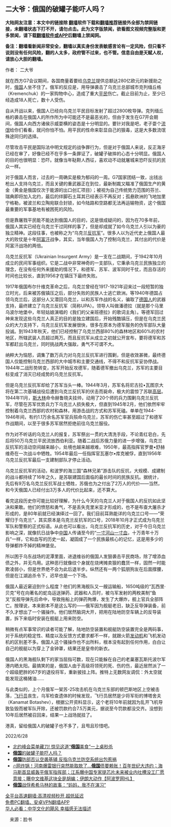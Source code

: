  <!-- 面包屑导航 --> <h2>二大爷：俄国的破罐子能吓人吗？</h2> <p class="notice"><b>大陆网友注意：本文中的链接除 <a href="https://github.com/bannedbook/fanqiang" >翻墙</a>软件下载和<a href="https://github.com/killgcd/justmysocks/blob/master/README.md">翻墙推荐</a>链接外全部为禁网链接，未翻墙状态下打不开，请勿点击。此为文字版禁闻，欲看图文视频完整版和更多禁闻，请下载<a href="https://github.com/bannedbook/fanqiang">翻墙软件或APP</a>后翻墙上禁闻网。</p><p>备注：翻墙看新闻非常安全，翻墙以真实身份发表敏感言论有一定风险，但只看不说则没有任何风险，翻的人太多，政府管不过来，也不管。信息自由是天赋人权，请放心大胆的翻墙。</b></p>  <div class="entry"> <p>作者： 二大爷</p> <p>就在西方G7会议期间，各国商量着要给<a href="https://www.bannedbook.org/bnews/tag/%e4%b9%8c%e5%85%8b%e5%85%b0/" class="st_tag internal_tag" rel="tag" title="标签 乌克兰 下的日志">乌克兰</a>提供总额达280亿欧元的新援助之时，<a href="https://www.bannedbook.org/bnews/tag/%e4%bf%84%e5%9b%bd/" class="st_tag internal_tag" rel="tag" title="标签 俄国 下的日志">俄国</a>人坐不住了。俄军的反应是，用导弹袭击了乌克兰总部城市克列缅丘格（Kremenchuk）的一家购物中心，造成了重大<a href="https://www.bannedbook.org/bnews/tag/%E5%B9%B3%E6%B0%91/" class="st_tag internal_tag" rel="tag" title="标签 平民 下的日志">平民</a>伤亡。截止目前为止，至少已经造成18人死亡，数十人受伤。</p> <p>自从开战以来，俄国人已经向乌克兰平民目标发射了超过2800枚导弹。克列缅丘格的袭击在俄国人的所作所为中可能还不是最恶劣的，但由于发生在G7开会期间，俄国人向西方诸侯示威耍横的姿态是十分明显的。要针对我是吧，老子耍个<span class='wp_keywordlink'><a href="https://www.bannedbook.org/forum11/topic282.html" title="禁片：评中国共产党的流氓本性" target="_blank">流氓</a></span>给你们看看，就问你怕不怕。用平民的性命来彰显自己的狠毒，这是大多数流氓殊途同归的选择。</p> <p>尽管攻击平民是国际法中明文规定的战争罪行为，但是对于俄国人来说，反正海牙已经在审了，好像已经不在乎多一条罪证了，破罐子破摔的心态十分明显。俄国人的目的也很明显：恐吓。就像当年鞑靼人西征，喜欢动不动就屠城来恐吓反抗的民众一样。</p> <p>对于俄国人而言，过去的一周确实是极为郁闷的一周。G7国家团结一致，出钱出枪出人支持乌克兰，而且关键的重武器正在到位，最新制裁又瞄准了俄国生产的黄金（黄金是俄国仅次于能源的出口创汇项目）；被视为自己传统势力范围的芬兰、瑞典即将加入北约，最后的绊脚石土耳其已经表示不再反对；孤悬欧洲的飞地加里宁格勒，被波兰和立陶宛联合封锁，如今陆路和空路都无法再运输物资，这个俄国最重要的军事基地有被困死的风险。</p>  <p>但是靠屠戮平民能不能达到俄国人的目的，这是很成疑问的，因为在70多年前，俄国人其实已经在乌克兰干过同样的事了，但是却成就了如今乌克兰人引以为豪的独立精神。这段往事，也被称之为“乌克兰<a href="https://www.bannedbook.org/bnews/tag/%E5%8F%8D%E6%8A%97%E5%86%9B/" class="st_tag internal_tag" rel="tag" title="标签 反抗军 下的日志">反抗军</a>”。很多人以为近代史上俄国人最大的败仗是十年<a href="https://www.bannedbook.org/bnews/tag/%e9%98%bf%e5%af%8c%e6%b1%97/" class="st_tag internal_tag" rel="tag" title="标签 阿富汗 下的日志">阿富汗</a>战争，其实，当年俄国人为了控制乌克兰，其付出的代价是阿富汗战场的两倍。</p> <p>乌克兰反抗军（Ukrainian Insurgent Army）是一支在二战期间，于1942年10月成立的民间军事组织。它是二战中非常神奇的一支部队，它秉承乌克兰民族独立的理念，在没有任何外来援助的情况下，和德军、苏军、波军同时干仗，而且存活的时间也比较长，直到1956才在镇压下最终失败。</p> <p>1917年俄国布尔什维克革命之后，乌克兰曾经在1917-1921年迎来过一段短暂的独立时光，后来被苏俄镇压之后，部分失败的民族人士逃亡欧洲。等1940年德国占领乌克兰后，这部分人又潜回乌克兰，以和苏军作战的名义，骗取了<a href="https://www.bannedbook.org/bnews/tag/%e5%be%b7%e5%9b%bd%e4%ba%ba/" class="st_tag internal_tag" rel="tag" title="标签 德国人 下的日志">德国人</a>的武器支持，最终建立了乌克兰反抗军（简称UPA）。领导人叫做潘德拉（就是那个马里乌波尔地堡中，年轻姑娘演唱的《我们的父亲班德拉》的歌词主角）。等德军回过神来发现这些乌克兰人真正的目的是独立建国后，开始残酷镇压，但是在乌克兰民众的大力支持下，乌克兰反抗军发展很快，很多在原本为德军服务的伪军部队大量投诚。到1943年秋天，他们已经控制了乌克兰西部80%的森林地区和60%的农村地区，所辖武装人员超过两万。而且反抗军从成立之初就公开宣布，要将德军和苏军都赶出乌克兰，同时挑战两大强敌，勇气不可谓不大。</p> <p>纳粹大为恼怒，调集了数万兵力对乌克兰反抗军进行围剿，但是收效甚微，最终德国人仅能控制乌克兰西部的大中城市和主要交通线，不得不和反抗军妥协停战。1944年二战形势转变，苏军开始反攻德军，随着德军撤出乌克兰，苏军的主要目标变成了消灭已经成势的乌克兰反抗军。</p> <p>但是乌克兰反抗军却给了苏军当头一棒。1944年3月，苏军名将尼古拉•瓦图京大将在第二次基辅战役后遭到乌克兰反抗军的伏击而毙命，极大的震惊了苏联<span class='wp_keywordlink_affiliate'><a href="https://www.bannedbook.org/bnews/ccpdope/" title="中共高层内幕" target="_blank">高层</a></span>。1944年11月，<span class='wp_keywordlink'><a href="https://www.bannedbook.org/forum2/topic1256.html" title="斯大林（上、中、下册）" target="_blank">斯大林</a></span>命令赫鲁晓夫挂帅，动用了20个师的兵力围剿乌克兰反抗军，尽管在苏军优势兵力下乌克兰人损失极大，但直到1945年2月，他们依然牢牢控制着乌克兰西部的农村和森林，用游击战的方式和苏军死磕。单单在1944-1946年间，有约1.1万余名苏军官兵殒命乌克兰，苏军的伤亡率甚至超过了和德军作战期间，以至于很多苏军居然拒绝前往乌克兰服役。</p>  <p>作为对不听话的乌克兰人的报复，苏军祭出一贯的大清洗手段，不论青红皂白，先后将50万乌克兰平民流放西伯利亚。随着二战后苏俄力量的进一步增强，乌克兰反抗军的活动空间越来越小，处境也越来越艰难，1950年，最高指挥官罗曼•舒赫维奇在一次战斗中牺牲。1954年最后一任指挥官瓦塞尔•库克被俘，直到1956年乌克兰反抗军最后一支建制部队才停止活动。</p> <p>乌克兰反抗军的活动，和波罗的海三国“森林兄弟”游击队的反抗，大规模、成建制的战斗都持续了16年之久，是苏联建国后面临的最长时间的民族反抗。据统计，先后有9万名乌克兰反抗军战士牺牲，苏俄也为之付出了2万人的代价——当然，和今天俄国人已经付出3万多人的代价比起来，还不算大。</p> <p>看完这段历史你可能比较好理解，为什么今天的乌克兰人对于俄国人的反抗如此坚决和果敢。他们的愤怒和勇气，不是丢失克里米亚才形成的，也不是布查大屠杀才形成的，是80年前就已经演绎过一回了。我们目前耳熟能详的乌克兰口号——“荣耀归于乌克兰”，其实原本是乌克兰反抗军的口号，2018年10月才正式成为乌克兰军队和警察的正式标语。从此也可以看出，乌克兰反抗军的历史，对于今日乌克兰影响之深，就像抗日战争中<span class='wp_keywordlink_affiliate'><a href="https://www.bannedbook.org/" title="中国" target="_blank">中国</a></span>人传诵至今的“<span class='wp_keywordlink'><a href="https://www.bannedbook.org/forum11/topic418.html" title="一寸河山一寸血" target="_blank">一寸河山一寸血</a></span>，十万青年十万兵”一样，它和血写的历史一起，凝固成了一个民族最核心的记忆，这是用多少的导弹都炸不掉的精神堡垒。</p> <p>所以困于乌东战场的泥潭里面，进退维谷的俄国人发狠袭击平民商场，除了增添血债之外，并无鸟用。这种恶行就像纹个身就在烧烤摊卖狠的蠢货一样，固然一时能欺凌弱小，但是世界绝不会为此后退半步。纵然还有一两个狐朋狗友在后面撑腰，但是在江湖追杀令下，迟早也是一个下场。</p> <p>俄国人最近窘迫到什么程度？他们的黑海舰队又一艘运输船，1650吨级的“瓦西里·贝克”号在向著名的蛇岛运送弹药、武器和人员时，被乌军发射的两枚美制“鱼叉”反舰导弹先后命中，导致拖船上的弹药殉爆，发生了大爆炸，舰上官兵全部阵亡。按理说，本来剧本不是这么写的——俄军因为舰艇老旧，缺乏反导弹装备，前不久才想出了一个骚操作。他们居然脑洞大开，把用在陆地防空车辆上的反导装置，拆下来临时安装在舰艇上用来防空。</p>  <p>稍微有点军事常识的读者可能了解，陆地防空装置和舰艇防空装置完全是两码事，对于系统的稳定性、精度以及反馈方式要求都不一样，就跟火箭<a href="https://www.bannedbook.org/bnews/tag/%e5%8f%91%e5%8a%a8%e6%9c%ba/" class="st_tag internal_tag" rel="tag" title="标签 发动机 下的日志">发动机</a>和飞机发动机的区别差不多。俄国人这个骚操作也不出所料，根本没有起到任何作用，白白让自己的舰艇以为穿上了金钟罩，结果还是皇帝的新衣。</p> <p>俄国人的黑海舰队剩下的家当屈指可数，现在只能躲在自己的老巢塞瓦斯托波尔军港内晒太阳。最搞笑的是，俄国人由于高级将领死的死、伤的伤，最近居然派了一个超级肥胖的67岁的退役将军，重新披挂上阵。推特上无数网友调侃：外太空就能发现这桶猪油……</p> <p>与此类似的，上个月俄军一架苏-25攻击机在乌克兰东部的顿巴斯地区上空被击落，<a href="https://www.bannedbook.org/bnews/tag/%e9%a3%9e%e8%a1%8c%e5%91%98/" class="st_tag internal_tag" rel="tag" title="标签 飞行员 下的日志">飞行员</a>丧生，乌军检查遗体的时候发现，飞行员居然是少将军衔的博塔舍夫（Kanamat Botashev），根据公开资料显示，这个老将10年前就因为乱开飞机导致坠毁而被军队开除，还被罚款约合7.5万美元，据说至今罚款都没交齐。没想到10年后居然被召回来，结果一上战场就挂了。</p> <p>港真，留给俄国人的破罐子也不多了，且甩且珍惜吧。</p> <p>2022/6/28</p>  <div id="taboola-mid-1"></div>  <ul class='op-related-articles' title='相关阅读'> <li><a href='https://www.bannedbook.org/bnews/worldnews/20220630/1751829.html' target='_blank'>北约峰会菜单藏刀! 惊见这道“<b>俄国</b>美食”一上桌秒杀</a></li> <li><a href='https://www.bannedbook.org/bnews/ssgc/20220629/1751720.html' target='_blank'><b>俄国</b>的破罐子能吓人吗？</a></li> <li><a href='https://www.bannedbook.org/bnews/cnnews/20220628/1751137.html' target='_blank'><b>俄国</b>防部否认空袭基辅 反指乌克兰防空系统出包惹祸</a></li> <li><a href='https://www.bannedbook.org/bnews/bannedvideo/20220628/1750999.html' target='_blank'>🔥网炸锅！河南爆雷银行突然能取款了...<b>俄国</b>债要赖账！百年世纪大违约；海马斯首显威轰平俄军指挥部；江系曝中国专家提芯片未来被业内吐槽没工厂愿意接；曝中文维基这块全是胡编；伊朗大动作【阿波罗网HL】</a></li> <li><a href='https://www.bannedbook.org/bnews/comments/20220627/1750675.html' target='_blank'><b>俄国</b>战俘希希马林的故事：“妈妈，我不在演习”</a></li> </ul> <p class="texttj"> <a href="https://github.com/bannedbook/fanqiang/wiki/V2ray%E6%9C%BA%E5%9C%BA" target="_blank">全平台高速翻墙:高清视频秒开,超低延迟</a><br/> <a href="https://github.com/bannedbook/fanqiang/wiki/%E7%A6%81%E9%97%BB%E7%BD%91%E5%AE%89%E5%8D%93%E7%BF%BB%E5%A2%99%E6%96%B0%E9%97%BBAPP" target="_blank">免费PC翻墙、安卓VPN翻墙APP</a><br/> <a href="https://www.bannedbook.org/bnews/comments/20220220/1694796.html" target="_blank">华人必看：中华文化的飓风 幸福感无法描述</a> </p><p class="src-info">　来源：脸书 </p><a name='sharetosocial'></a>  <div style="margin-bottom:5px;padding-bottom:5px;clear:both"> <div id="archive-pix-1" class="banner-ads"> <!-- AuctionX Display platform tag START --> <div id="27602x728x90x621x_ADSLOT1" clicktrack="%%CLICK_URL_ESC%%"></div>  <!-- AuctionX Display platform tag END --> </div> <div id="archive-pix-2" class="banner-ads"> <!-- AuctionX Display platform tag START --> <div id="27556x300x250x621x_ADSLOT1" clicktrack="%%CLICK_URL_ESC%%" style="margin:0 auto;text-align:center"></div>  <!-- AuctionX Display platform tag END --> </div> </div>  <div id="archive-pix-1" class="banner-ads"> <!-- AuctionX Display platform tag START --> <div id="27603x728x90x621x_ADSLOT1" clicktrack="%%CLICK_URL_ESC%%"></div>  <!-- AuctionX Display platform tag END --> </div> </div><!--END ENTRY--> 